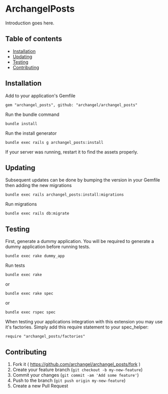 # ArchangelPosts

Introduction goes here.

## Table of contents

* [Installation](#installation)
* [Updating](#updating)
* [Testing](#testing)
* [Contributing](#contributing)

## Installation

Add to your application's Gemfile

```
gem "archangel_posts", github: "archangel/archangel_posts"
```

Run the bundle command

```
bundle install
```

Run the install generator

```
bundle exec rails g archangel_posts:install
```

If your server was running, restart it to find the assets properly.

## Updating

Subsequent updates can be done by bumping the version in your Gemfile then adding the new migrations

```
bundle exec rails archangel_posts:install:migrations
```

Run migrations

```
bundle exec rails db:migrate
```

## Testing

First, generate a dummy application. You will be required to generate a dummy application before running tests.

```
bundle exec rake dummy_app
```

Run tests

```
bundle exec rake
```

or

```
bundle exec rake spec
```

or

```
bundle exec rspec spec
```

When testing your applications integration with this extension you may use it's factories. Simply add this require statement to your spec_helper:

```
require "archangel_posts/factories"
```

## Contributing

1. Fork it ( https://github.com/archangel/archangel_posts/fork )
2. Create your feature branch (`git checkout -b my-new-feature`)
3. Commit your changes (`git commit -am 'Add some feature'`)
4. Push to the branch (`git push origin my-new-feature`)
5. Create a new Pull Request
